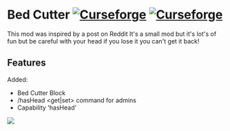 # Bed Cutter [![Curseforge](http://cf.way2muchnoise.eu/full_bed-cutter_downloads.svg)](https://minecraft.curseforge.com/projects/bed-cutter) [![Curseforge](http://cf.way2muchnoise.eu/versions/For%20MC_bed-cutter_all.svg)](https://minecraft.curseforge.com/projects/bed-cutter)

This mod was inspired by a post on Reddit
It's a small mod but it's lot's of fun but be careful with your head if you lose it you can't get it back!

## Features
Added:
* Bed Cutter Block
* /hasHead <get|set> command for admins
* Capability 'hasHead'

![](https://i.imgur.com/4u82Yhx.png)